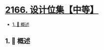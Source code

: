 # [2166. 设计位集【中等】](https://github.com/Tdahuyou/TNotes.leetcode/tree/main/notes/2166.%20%E8%AE%BE%E8%AE%A1%E4%BD%8D%E9%9B%86%E3%80%90%E4%B8%AD%E7%AD%89%E3%80%91)

<!-- region:toc -->

- [1. 📝 概述](#1--概述)

<!-- endregion:toc -->

## 1. 📝 概述
